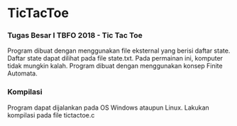 # TicTacToe

### Tugas Besar I TBFO 2018 - Tic Tac Toe

Program dibuat dengan menggunakan file eksternal yang berisi daftar state.
Daftar state dapat dilihat pada file state.txt.
Pada permainan ini, komputer tidak mungkin kalah.
Program dibuat dengan menggunakan konsep Finite Automata.

### Kompilasi

Program dapat dijalankan pada OS Windows ataupun Linux.
Lakukan kompilasi pada file tictactoe.c
